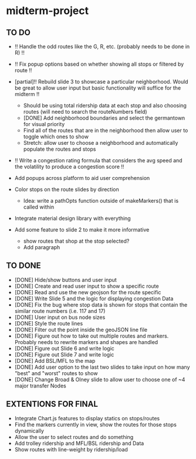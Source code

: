 # midterm-project

## TO DO
* !! Handle the odd routes like the G, R, etc. (probably needs to be done in R) !!
* !! Fix popup options based on whether showing all stops or filtered by route !!
* [partial]!! Rebuild slide 3 to showcase a particular neighborhood. Would be great to allow user input
but basic functionality will suffice for the midterm !!
  * Should be using total ridership data at each stop and also choosing routes (will need to search the routeNumbers field)
  * [DONE] Add neighborhood boundaries and select the germantown for visual priority
  * Find all of the routes that are in the neighborhood then allow user to toggle which ones to show
  * Stretch: allow user to choose a neighborhood and automatically populate the routes and stops
* !! Write a congestion rating formula that considers the avg speed and the
  volatility to produce a congestion score !!

* Add popups across platform to aid user comprehension
* Color stops on the route slides by direction
  * Idea: write a pathOpts function outside of makeMarkers() that is called within
* Integrate material design library with everything
* Add some feature to slide 2 to make it more informative
  * show routes that shop at the stop selected?
  * Add paragraph


## TO DONE
* [DONE] Hide/show buttons and user input
* [DONE] Create and read user input to show a specific route
* [DONE] Read and use the new geojson for the route specific
* [DONE] Write Slide 5 and the logic for displaying congestion Data
* [DONE] Fix the bug where stop data is shown for stops that contain the similar route numbers (i.e. 117 and 17)
* [DONE] User input on bus node sizes
* [DONE] Style the route lines
* [DONE] Filter out the point inside the geoJSON line file
* [DONE] Figure out how to take out multiple routes and markers. Probably needs to rewrite markers and shapes are handled
* [DONE] Figure out Slide 6 and write logic
* [DONE] Figure out Slide 7 and write logic
* [DONE] Add BSL/MFL to the map
* [DONE] Add user option to the last two slides to take input on how many "best" and "worst" routes to show
* [DONE] Change Broad & Olney slide to allow user to choose one of ~4 major transfer Nodes

## EXTENTIONS FOR FINAL
* Integrate Chart.js features to display statics on stops/routes
* Find the markers currently in view, show the routes for those stops dynamically
* Allow the user to select routes and do something
* Add trolley ridership and MFL/BSL ridership and Data
* Show routes with line-weight by ridership/load
